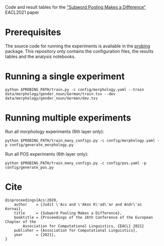 Code and result tables for the ["Subword Pooling Makes a Difference"](https://arxiv.org/abs/2102.10864) EACL2021 paper

# Prerequisites

The source code for running the experiments is available in the [probing](https://github.com/juditacs/probing) package.
This repository only contains the configuration files, the results tables and the analysis notebooks.

# Running a single experiment

    python $PROBING_PATH/train.py -c config/morphology.yaml --train data/morphology/gender_noun/German/train.tsv --dev data/morphology/gender_noun/German/dev.tsv

# Running multiple experiments

Run all morphology experiments (6th layer only):

    python $PROBING_PATH/train_many_configs.py -c config/morphology.yaml -p config/generate_morphology.py

Run all POS experiments (6th layer only):

    python $PROBING_PATH/train_many_configs.py -c config/pos.yaml -p config/generate_pos.py


# Cite

```
@inproceedings{Acs:2020,
    author    = {Judit \'Acs and \'Akos K\'ad\'ar and Andr\'as Kornai},
    title     = {Subword Pooling Makes a Difference},
    booktitle = {Proceedings of the 16th Conference of the European Chapter of the
        Association for Computational Linguistics, {EACL} 2021}
    publisher = {Association for Computational Linguistics},
    year      = {2021},
}
```
